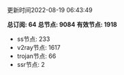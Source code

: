 更新时间2022-08-19 06:43:49

**总订阅: 64**
**总节点: 9084**
**有效节点: 1918**
- ss节点: 233
- v2ray节点: 1617
- trojan节点: 66
- ssr节点: 2
